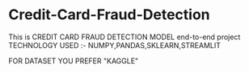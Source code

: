 # Credit-Card-Fraud-Detection
This is CREDIT CARD FRAUD DETECTION MODEL end-to-end project 
TECHNOLOGY USED :- NUMPY,PANDAS,SKLEARN,STREAMLIT

FOR DATASET YOU PREFER "KAGGLE"
